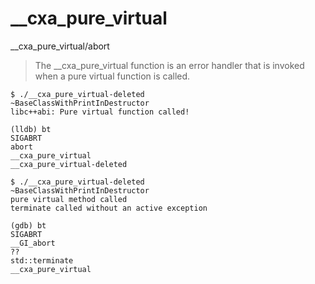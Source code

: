 # __cxa_pure_virtual

__cxa_pure_virtual/abort

> The __cxa_pure_virtual function is an error handler that is invoked when a pure virtual function is called.

```shell script
$ ./__cxa_pure_virtual-deleted 
~BaseClassWithPrintInDestructor
libc++abi: Pure virtual function called!

(lldb) bt
SIGABRT
abort
__cxa_pure_virtual
__cxa_pure_virtual-deleted
```

```shell script
$ ./__cxa_pure_virtual-deleted 
~BaseClassWithPrintInDestructor
pure virtual method called
terminate called without an active exception

(gdb) bt
SIGABRT
__GI_abort
??
std::terminate
__cxa_pure_virtual
```
